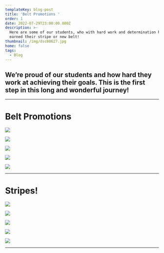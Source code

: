 ```yaml
---
templateKey: blog-post
title: 'Belt Promotions '
order: 1
date: 2022-07-29T23:00:00.000Z
description: >-
  Here are some of our students, who with hard work and determination have
  earned their stripe or new belt!
thumbnail: /img/dsc08627.jpg
home: false
tags:
  - Blog
---
```

## **We’re proud of our students and how hard they work at achieving their goals. This is the first step in this long and wonderful journey!**

- - -

# **Belt Promotions**

![](/img/dsc08502.jpg)

![](/img/dsc08512.jpg)

![](/img/dsc08590.jpg)

![](/img/dsc08496.jpg)

![](/img/dsc03456.jpg)

- - -

# Stripes!

![](/img/dsc08456.jpg)

![](/img/dsc08448.jpg)

![](/img/dsc08464.jpg)

![](/img/img_1932.jpg)

![](/img/img_1936.jpg)

- - -
